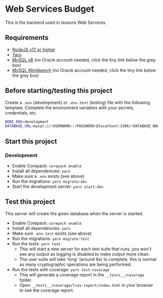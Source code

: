 # Web Services Budget

This is the backend used in lessons Web Services.

## Requirements

- [NodeJS v17 or higher](https://nodejs.org/)
- [Yarn](https://yarnpkg.com/)
- [MySQL v8](https://dev.mysql.com/downloads/windows/installer/8.0.html) (no Oracle account needed, click the tiny link below the grey box)
- [MySQL Workbench](https://dev.mysql.com/downloads/workbench/) (no Oracle account needed, click the tiny link below the grey box)

## Before starting/testing this project

Create a `.env` (development) or `.env.test` (testing) file with the following template.
Complete the environment variables with your secrets, credentials, etc.

```bash
NODE_ENV=development
DATABASE_URL=mysql://<USERNAME>:<PASSWORD>@localhost:3306/<DATABASE_NAME>
```

## Start this project

### Development

- Enable Corepack: `corepack enable`
- Install all dependencies: `yarn`
- Make sure a `.env` exists (see above)
- Run the migrations: `yarn migrate:dev`
- Start the development server: `yarn start:dev`

## Test this project

This server will create the given database when the server is started.

- Enable Corepack: `corepack enable`
- Install all dependencies: `yarn`
- Make sure `.env.test` exists (see above)
- Run the migrations: `yarn migrate:test`
- Run the tests: `yarn test`
  - This will start a new server for each test suite that runs, you won't see any output as logging is disabled to make output more clean.
  - The user suite will take 'long' (around 6s) to complete, this is normal as many cryptographic operations are being performed.
- Run the tests with coverage: `yarn test:coverage`
  - This will generate a coverage report in the `__tests__/coverage` folder.
  - Open `__tests__/coverage/lcov-report/index.html` in your browser to see the coverage report.
